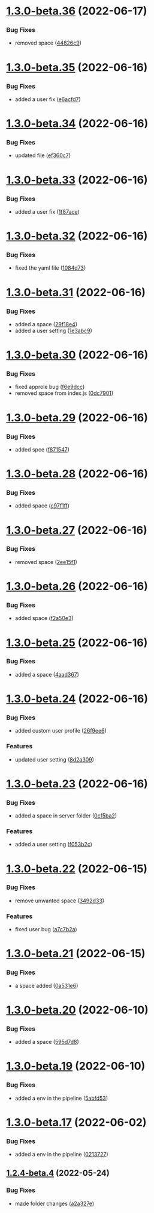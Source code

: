 # [1.3.0-beta.36](https://github.com/prashant9428/auto-release-single-repo/compare/v1.3.0-beta.35...v1.3.0-beta.36) (2022-06-17)


### Bug Fixes

* removed space ([44826c9](https://github.com/prashant9428/auto-release-single-repo/commit/44826c992fafc01c9b845558c9441cd3aaf1f202))

# [1.3.0-beta.35](https://github.com/prashant9428/auto-release-single-repo/compare/v1.3.0-beta.34...v1.3.0-beta.35) (2022-06-16)


### Bug Fixes

* added a user fix ([e6acfd7](https://github.com/prashant9428/auto-release-single-repo/commit/e6acfd79918473f37024b97cc22b2b1d2c242e2c))

# [1.3.0-beta.34](https://github.com/prashant9428/auto-release-single-repo/compare/v1.3.0-beta.33...v1.3.0-beta.34) (2022-06-16)


### Bug Fixes

* updated file ([ef360c7](https://github.com/prashant9428/auto-release-single-repo/commit/ef360c7f2bd5d4ee07965908d6a9ccfd2f6b76b4))

# [1.3.0-beta.33](https://github.com/prashant9428/auto-release-single-repo/compare/v1.3.0-beta.32...v1.3.0-beta.33) (2022-06-16)


### Bug Fixes

* added a user fix ([1f87ace](https://github.com/prashant9428/auto-release-single-repo/commit/1f87ace3f650a2c9ed1736aed168c0a3f19bc97d))

# [1.3.0-beta.32](https://github.com/prashant9428/auto-release-single-repo/compare/v1.3.0-beta.31...v1.3.0-beta.32) (2022-06-16)


### Bug Fixes

* fixed the yaml file ([1084d73](https://github.com/prashant9428/auto-release-single-repo/commit/1084d73ddc9786ebdf9c9af9573ac7b413c1c5c6))

# [1.3.0-beta.31](https://github.com/prashant9428/auto-release-single-repo/compare/v1.3.0-beta.30...v1.3.0-beta.31) (2022-06-16)


### Bug Fixes

* added a space ([29f18e4](https://github.com/prashant9428/auto-release-single-repo/commit/29f18e4267559d80545af529e3b85a202b77520d))
* added a user setting ([1e3abc9](https://github.com/prashant9428/auto-release-single-repo/commit/1e3abc9635cc0c9724d55ba50d77f0f3fccd6d3c))

# [1.3.0-beta.30](https://github.com/prashant9428/auto-release-single-repo/compare/v1.3.0-beta.29...v1.3.0-beta.30) (2022-06-16)


### Bug Fixes

* fixed approle bug ([f6e9dcc](https://github.com/prashant9428/auto-release-single-repo/commit/f6e9dcc7758db9bf73c419faa6c15afc26717803))
* removed space from index.js ([0dc7901](https://github.com/prashant9428/auto-release-single-repo/commit/0dc790180ce7a2c54c3b6b027dd3cf20279e460c))

# [1.3.0-beta.29](https://github.com/prashant9428/auto-release-single-repo/compare/v1.3.0-beta.28...v1.3.0-beta.29) (2022-06-16)


### Bug Fixes

* added spce ([f871547](https://github.com/prashant9428/auto-release-single-repo/commit/f871547316b94af39778509d01c25b41ba618596))

# [1.3.0-beta.28](https://github.com/prashant9428/auto-release-single-repo/compare/v1.3.0-beta.27...v1.3.0-beta.28) (2022-06-16)


### Bug Fixes

* added space ([c97f1ff](https://github.com/prashant9428/auto-release-single-repo/commit/c97f1ff4687c3da01702149279801807597001a0))

# [1.3.0-beta.27](https://github.com/prashant9428/auto-release-single-repo/compare/v1.3.0-beta.26...v1.3.0-beta.27) (2022-06-16)


### Bug Fixes

* removed space ([2ee15f1](https://github.com/prashant9428/auto-release-single-repo/commit/2ee15f1029f028104e89e316e0888a6136b59fcd))

# [1.3.0-beta.26](https://github.com/prashant9428/auto-release-single-repo/compare/v1.3.0-beta.25...v1.3.0-beta.26) (2022-06-16)


### Bug Fixes

* added space ([f2a50e3](https://github.com/prashant9428/auto-release-single-repo/commit/f2a50e32be4620b0598afef38ad42be45608055d))

# [1.3.0-beta.25](https://github.com/prashant9428/auto-release-single-repo/compare/v1.3.0-beta.24...v1.3.0-beta.25) (2022-06-16)


### Bug Fixes

* added a space ([4aad367](https://github.com/prashant9428/auto-release-single-repo/commit/4aad367b02e46792b504e8071b727705bbc53942))

# [1.3.0-beta.24](https://github.com/prashant9428/auto-release-single-repo/compare/v1.3.0-beta.23...v1.3.0-beta.24) (2022-06-16)


### Bug Fixes

* added custom user profile ([26f9ee6](https://github.com/prashant9428/auto-release-single-repo/commit/26f9ee63275ec07e6f1b74d71897e844e65e66dc))


### Features

* updated user setting ([8d2a309](https://github.com/prashant9428/auto-release-single-repo/commit/8d2a309d78e96a20a372c6158c3c8b906b19eef4))

# [1.3.0-beta.23](https://github.com/prashant9428/auto-release-single-repo/compare/v1.3.0-beta.22...v1.3.0-beta.23) (2022-06-16)


### Bug Fixes

* added a space in server folder ([0cf5ba2](https://github.com/prashant9428/auto-release-single-repo/commit/0cf5ba27209c278e2574be72f00993ee09f0ceb7))


### Features

* added a user setting ([f053b2c](https://github.com/prashant9428/auto-release-single-repo/commit/f053b2cef33799c101e9039c8a6f7e2f8860f02f))

# [1.3.0-beta.22](https://github.com/prashant9428/auto-release-single-repo/compare/v1.3.0-beta.21...v1.3.0-beta.22) (2022-06-15)


### Bug Fixes

* remove unwanted space ([3492d33](https://github.com/prashant9428/auto-release-single-repo/commit/3492d33083d22c33681161e329c10480cd3e06f5))


### Features

* fixed user bug ([a7c7b2a](https://github.com/prashant9428/auto-release-single-repo/commit/a7c7b2af998fc809c44a1dc06006436674ed6560))

# [1.3.0-beta.21](https://github.com/prashant9428/auto-release-single-repo/compare/v1.3.0-beta.20...v1.3.0-beta.21) (2022-06-15)


### Bug Fixes

* a space added ([0a531e6](https://github.com/prashant9428/auto-release-single-repo/commit/0a531e64d5c6ffc0669942364822f4ae66e00f79))

# [1.3.0-beta.20](https://github.com/prashant9428/auto-release-single-repo/compare/v1.3.0-beta.19...v1.3.0-beta.20) (2022-06-10)


### Bug Fixes

* added a space ([595d7d8](https://github.com/prashant9428/auto-release-single-repo/commit/595d7d89b78a34ca9edd4394c44d85ddb554288f))

# [1.3.0-beta.19](https://github.com/prashant9428/auto-release-single-repo/compare/v1.3.0-beta.18...v1.3.0-beta.19) (2022-06-10)


### Bug Fixes

* added a env in the pipeline ([5abfd53](https://github.com/prashant9428/auto-release-single-repo/commit/5abfd5346f7a0abdc0bc0d6787bcee9a638753b4))

# [1.3.0-beta.17](https://github.com/prashant9428/auto-release-single-repo/compare/v1.3.0-beta.16...v1.3.0-beta.17) (2022-06-02)


### Bug Fixes

* added a env in the pipeline ([0213727](https://github.com/prashant9428/auto-release-single-repo/commit/0213727aa3dc75c01ec85f0c0109cae941a4875e))

## [1.2.4-beta.4](https://github.com/prashant9428/auto-release-single-repo/compare/v1.2.4-beta.3...v1.2.4-beta.4) (2022-05-24)


### Bug Fixes

* made folder changes ([a2a327e](https://github.com/prashant9428/auto-release-single-repo/commit/a2a327e90f377dabedef437fee5b42ca66956fbb))
